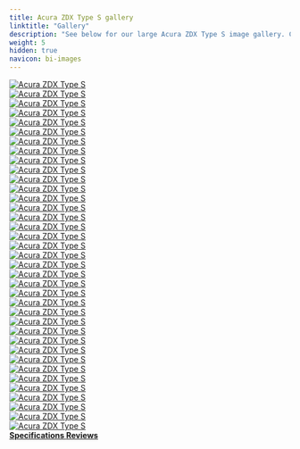 ```yaml
---
title: Acura ZDX Type S gallery
linktitle: "Gallery"
description: "See below for our large Acura ZDX Type S image gallery. Click pictures for high-resolution versions."
weight: 5
hidden: true
navicon: bi-images
---
```

<!-- markdownlint-disable MD033 -->
<div class="row" id ="my-gallery">
	<div class="pswp-grid-item col-6 col-md-4">
		<a href="https://media.evkx.net/multimedia/models/acura/zdx/zdx_type_s/brakes_1.jpg"
data-pswp-src="https://media.evkx.net/multimedia/models/acura/zdx/zdx_type_s/brakes_1.jpg"
data-pswp-width="3000"
data-pswp-height="1687" 
target="_blank">
			<img src="https://media.evkx.net/multimedia/models/acura/zdx/zdx_type_s/brakes_1_xst.jpg" alt="Acura ZDX Type S" class="img-fluid " />
		</a>
	</div>
	<div class="pswp-grid-item col-6 col-md-4">
		<a href="https://media.evkx.net/multimedia/models/acura/zdx/zdx_type_s/cameramirror_1.jpg"
data-pswp-src="https://media.evkx.net/multimedia/models/acura/zdx/zdx_type_s/cameramirror_1.jpg"
data-pswp-width="3000"
data-pswp-height="1985" 
target="_blank">
			<img src="https://media.evkx.net/multimedia/models/acura/zdx/zdx_type_s/cameramirror_1_xst.jpg" alt="Acura ZDX Type S" class="img-fluid " />
		</a>
	</div>
	<div class="pswp-grid-item col-6 col-md-4">
		<a href="https://media.evkx.net/multimedia/models/acura/zdx/zdx_type_s/charging_1.jpg"
data-pswp-src="https://media.evkx.net/multimedia/models/acura/zdx/zdx_type_s/charging_1.jpg"
data-pswp-width="3000"
data-pswp-height="2250" 
target="_blank">
			<img src="https://media.evkx.net/multimedia/models/acura/zdx/zdx_type_s/charging_1_xst.jpg" alt="Acura ZDX Type S" class="img-fluid " />
		</a>
	</div>
	<div class="pswp-grid-item col-6 col-md-4">
		<a href="https://media.evkx.net/multimedia/models/acura/zdx/zdx_type_s/detail_1.jpg"
data-pswp-src="https://media.evkx.net/multimedia/models/acura/zdx/zdx_type_s/detail_1.jpg"
data-pswp-width="3000"
data-pswp-height="2000" 
target="_blank">
			<img src="https://media.evkx.net/multimedia/models/acura/zdx/zdx_type_s/detail_1_xst.jpg" alt="Acura ZDX Type S" class="img-fluid " />
		</a>
	</div>
	<div class="pswp-grid-item col-6 col-md-4">
		<a href="https://media.evkx.net/multimedia/models/acura/zdx/zdx_type_s/exterior_1.jpg"
data-pswp-src="https://media.evkx.net/multimedia/models/acura/zdx/zdx_type_s/exterior_1.jpg"
data-pswp-width="3000"
data-pswp-height="2000" 
target="_blank">
			<img src="https://media.evkx.net/multimedia/models/acura/zdx/zdx_type_s/exterior_1_xst.jpg" alt="Acura ZDX Type S" class="img-fluid " />
		</a>
	</div>
	<div class="pswp-grid-item col-6 col-md-4">
		<a href="https://media.evkx.net/multimedia/models/acura/zdx/zdx_type_s/exterior_2.jpg"
data-pswp-src="https://media.evkx.net/multimedia/models/acura/zdx/zdx_type_s/exterior_2.jpg"
data-pswp-width="3000"
data-pswp-height="2000" 
target="_blank">
			<img src="https://media.evkx.net/multimedia/models/acura/zdx/zdx_type_s/exterior_2_xst.jpg" alt="Acura ZDX Type S" class="img-fluid " />
		</a>
	</div>
	<div class="pswp-grid-item col-6 col-md-4">
		<a href="https://media.evkx.net/multimedia/models/acura/zdx/zdx_type_s/exterior_3.jpg"
data-pswp-src="https://media.evkx.net/multimedia/models/acura/zdx/zdx_type_s/exterior_3.jpg"
data-pswp-width="3000"
data-pswp-height="1999" 
target="_blank">
			<img src="https://media.evkx.net/multimedia/models/acura/zdx/zdx_type_s/exterior_3_xst.jpg" alt="Acura ZDX Type S" class="img-fluid " />
		</a>
	</div>
	<div class="pswp-grid-item col-6 col-md-4">
		<a href="https://media.evkx.net/multimedia/models/acura/zdx/zdx_type_s/exterior_4.jpg"
data-pswp-src="https://media.evkx.net/multimedia/models/acura/zdx/zdx_type_s/exterior_4.jpg"
data-pswp-width="3000"
data-pswp-height="1687" 
target="_blank">
			<img src="https://media.evkx.net/multimedia/models/acura/zdx/zdx_type_s/exterior_4_xst.jpg" alt="Acura ZDX Type S" class="img-fluid " />
		</a>
	</div>
	<div class="pswp-grid-item col-6 col-md-4">
		<a href="https://media.evkx.net/multimedia/models/acura/zdx/zdx_type_s/exterior_5.jpg"
data-pswp-src="https://media.evkx.net/multimedia/models/acura/zdx/zdx_type_s/exterior_5.jpg"
data-pswp-width="3000"
data-pswp-height="1686" 
target="_blank">
			<img src="https://media.evkx.net/multimedia/models/acura/zdx/zdx_type_s/exterior_5_xst.jpg" alt="Acura ZDX Type S" class="img-fluid " />
		</a>
	</div>
	<div class="pswp-grid-item col-6 col-md-4">
		<a href="https://media.evkx.net/multimedia/models/acura/zdx/zdx_type_s/exterior_6.jpg"
data-pswp-src="https://media.evkx.net/multimedia/models/acura/zdx/zdx_type_s/exterior_6.jpg"
data-pswp-width="3000"
data-pswp-height="2250" 
target="_blank">
			<img src="https://media.evkx.net/multimedia/models/acura/zdx/zdx_type_s/exterior_6_xst.jpg" alt="Acura ZDX Type S" class="img-fluid " />
		</a>
	</div>
	<div class="pswp-grid-item col-6 col-md-4">
		<a href="https://media.evkx.net/multimedia/models/acura/zdx/zdx_type_s/frontseats_1.jpg"
data-pswp-src="https://media.evkx.net/multimedia/models/acura/zdx/zdx_type_s/frontseats_1.jpg"
data-pswp-width="3000"
data-pswp-height="1997" 
target="_blank">
			<img src="https://media.evkx.net/multimedia/models/acura/zdx/zdx_type_s/frontseats_1_xst.jpg" alt="Acura ZDX Type S" class="img-fluid " />
		</a>
	</div>
	<div class="pswp-grid-item col-6 col-md-4">
		<a href="https://media.evkx.net/multimedia/models/acura/zdx/zdx_type_s/frontseats_2.jpg"
data-pswp-src="https://media.evkx.net/multimedia/models/acura/zdx/zdx_type_s/frontseats_2.jpg"
data-pswp-width="3000"
data-pswp-height="2250" 
target="_blank">
			<img src="https://media.evkx.net/multimedia/models/acura/zdx/zdx_type_s/frontseats_2_xst.jpg" alt="Acura ZDX Type S" class="img-fluid " />
		</a>
	</div>
	<div class="pswp-grid-item col-6 col-md-4">
		<a href="https://media.evkx.net/multimedia/models/acura/zdx/zdx_type_s/frontseats_3.jpg"
data-pswp-src="https://media.evkx.net/multimedia/models/acura/zdx/zdx_type_s/frontseats_3.jpg"
data-pswp-width="3000"
data-pswp-height="2137" 
target="_blank">
			<img src="https://media.evkx.net/multimedia/models/acura/zdx/zdx_type_s/frontseats_3_xst.jpg" alt="Acura ZDX Type S" class="img-fluid " />
		</a>
	</div>
	<div class="pswp-grid-item col-6 col-md-4">
		<a href="https://media.evkx.net/multimedia/models/acura/zdx/zdx_type_s/headlights_1.jpg"
data-pswp-src="https://media.evkx.net/multimedia/models/acura/zdx/zdx_type_s/headlights_1.jpg"
data-pswp-width="3000"
data-pswp-height="2000" 
target="_blank">
			<img src="https://media.evkx.net/multimedia/models/acura/zdx/zdx_type_s/headlights_1_xst.jpg" alt="Acura ZDX Type S" class="img-fluid " />
		</a>
	</div>
	<div class="pswp-grid-item col-6 col-md-4">
		<a href="https://media.evkx.net/multimedia/models/acura/zdx/zdx_type_s/headlights_2.jpg"
data-pswp-src="https://media.evkx.net/multimedia/models/acura/zdx/zdx_type_s/headlights_2.jpg"
data-pswp-width="3000"
data-pswp-height="2250" 
target="_blank">
			<img src="https://media.evkx.net/multimedia/models/acura/zdx/zdx_type_s/headlights_2_xst.jpg" alt="Acura ZDX Type S" class="img-fluid " />
		</a>
	</div>
	<div class="pswp-grid-item col-6 col-md-4">
		<a href="https://media.evkx.net/multimedia/models/acura/zdx/zdx_type_s/headlights_3.jpg"
data-pswp-src="https://media.evkx.net/multimedia/models/acura/zdx/zdx_type_s/headlights_3.jpg"
data-pswp-width="3000"
data-pswp-height="2249" 
target="_blank">
			<img src="https://media.evkx.net/multimedia/models/acura/zdx/zdx_type_s/headlights_3_xst.jpg" alt="Acura ZDX Type S" class="img-fluid " />
		</a>
	</div>
	<div class="pswp-grid-item col-6 col-md-4">
		<a href="https://media.evkx.net/multimedia/models/acura/zdx/zdx_type_s/interior_1.jpg"
data-pswp-src="https://media.evkx.net/multimedia/models/acura/zdx/zdx_type_s/interior_1.jpg"
data-pswp-width="3000"
data-pswp-height="1687" 
target="_blank">
			<img src="https://media.evkx.net/multimedia/models/acura/zdx/zdx_type_s/interior_1_xst.jpg" alt="Acura ZDX Type S" class="img-fluid " />
		</a>
	</div>
	<div class="pswp-grid-item col-6 col-md-4">
		<a href="https://media.evkx.net/multimedia/models/acura/zdx/zdx_type_s/interior_2.jpg"
data-pswp-src="https://media.evkx.net/multimedia/models/acura/zdx/zdx_type_s/interior_2.jpg"
data-pswp-width="3000"
data-pswp-height="1969" 
target="_blank">
			<img src="https://media.evkx.net/multimedia/models/acura/zdx/zdx_type_s/interior_2_xst.jpg" alt="Acura ZDX Type S" class="img-fluid " />
		</a>
	</div>
	<div class="pswp-grid-item col-6 col-md-4">
		<a href="https://media.evkx.net/multimedia/models/acura/zdx/zdx_type_s/interior_3.jpg"
data-pswp-src="https://media.evkx.net/multimedia/models/acura/zdx/zdx_type_s/interior_3.jpg"
data-pswp-width="3000"
data-pswp-height="2000" 
target="_blank">
			<img src="https://media.evkx.net/multimedia/models/acura/zdx/zdx_type_s/interior_3_xst.jpg" alt="Acura ZDX Type S" class="img-fluid " />
		</a>
	</div>
	<div class="pswp-grid-item col-6 col-md-4">
		<a href="https://media.evkx.net/multimedia/models/acura/zdx/zdx_type_s/interior_4.jpg"
data-pswp-src="https://media.evkx.net/multimedia/models/acura/zdx/zdx_type_s/interior_4.jpg"
data-pswp-width="2000"
data-pswp-height="1126" 
target="_blank">
			<img src="https://media.evkx.net/multimedia/models/acura/zdx/zdx_type_s/interior_4_xst.jpg" alt="Acura ZDX Type S" class="img-fluid " />
		</a>
	</div>
	<div class="pswp-grid-item col-6 col-md-4">
		<a href="https://media.evkx.net/multimedia/models/acura/zdx/zdx_type_s/interior_5.jpg"
data-pswp-src="https://media.evkx.net/multimedia/models/acura/zdx/zdx_type_s/interior_5.jpg"
data-pswp-width="2000"
data-pswp-height="1126" 
target="_blank">
			<img src="https://media.evkx.net/multimedia/models/acura/zdx/zdx_type_s/interior_5_xst.jpg" alt="Acura ZDX Type S" class="img-fluid " />
		</a>
	</div>
	<div class="pswp-grid-item col-6 col-md-4">
		<a href="https://media.evkx.net/multimedia/models/acura/zdx/zdx_type_s/interior_6.jpg"
data-pswp-src="https://media.evkx.net/multimedia/models/acura/zdx/zdx_type_s/interior_6.jpg"
data-pswp-width="2000"
data-pswp-height="1126" 
target="_blank">
			<img src="https://media.evkx.net/multimedia/models/acura/zdx/zdx_type_s/interior_6_xst.jpg" alt="Acura ZDX Type S" class="img-fluid " />
		</a>
	</div>
	<div class="pswp-grid-item col-6 col-md-4">
		<a href="https://media.evkx.net/multimedia/models/acura/zdx/zdx_type_s/interior_7.jpg"
data-pswp-src="https://media.evkx.net/multimedia/models/acura/zdx/zdx_type_s/interior_7.jpg"
data-pswp-width="2000"
data-pswp-height="1126" 
target="_blank">
			<img src="https://media.evkx.net/multimedia/models/acura/zdx/zdx_type_s/interior_7_xst.jpg" alt="Acura ZDX Type S" class="img-fluid " />
		</a>
	</div>
	<div class="pswp-grid-item col-6 col-md-4">
		<a href="https://media.evkx.net/multimedia/models/acura/zdx/zdx_type_s/interior_8.jpg"
data-pswp-src="https://media.evkx.net/multimedia/models/acura/zdx/zdx_type_s/interior_8.jpg"
data-pswp-width="2000"
data-pswp-height="1126" 
target="_blank">
			<img src="https://media.evkx.net/multimedia/models/acura/zdx/zdx_type_s/interior_8_xst.jpg" alt="Acura ZDX Type S" class="img-fluid " />
		</a>
	</div>
	<div class="pswp-grid-item col-6 col-md-4">
		<a href="https://media.evkx.net/multimedia/models/acura/zdx/zdx_type_s/interior_9.jpg"
data-pswp-src="https://media.evkx.net/multimedia/models/acura/zdx/zdx_type_s/interior_9.jpg"
data-pswp-width="2000"
data-pswp-height="1126" 
target="_blank">
			<img src="https://media.evkx.net/multimedia/models/acura/zdx/zdx_type_s/interior_9_xst.jpg" alt="Acura ZDX Type S" class="img-fluid " />
		</a>
	</div>
	<div class="pswp-grid-item col-6 col-md-4">
		<a href="https://media.evkx.net/multimedia/models/acura/zdx/zdx_type_s/main_1.jpg"
data-pswp-src="https://media.evkx.net/multimedia/models/acura/zdx/zdx_type_s/main_1.jpg"
data-pswp-width="3000"
data-pswp-height="1758" 
target="_blank">
			<img src="https://media.evkx.net/multimedia/models/acura/zdx/zdx_type_s/main_1_xst.jpg" alt="Acura ZDX Type S" class="img-fluid " />
		</a>
	</div>
	<div class="pswp-grid-item col-6 col-md-4">
		<a href="https://media.evkx.net/multimedia/models/acura/zdx/zdx_type_s/mobileapp_1.jpg"
data-pswp-src="https://media.evkx.net/multimedia/models/acura/zdx/zdx_type_s/mobileapp_1.jpg"
data-pswp-width="3000"
data-pswp-height="2249" 
target="_blank">
			<img src="https://media.evkx.net/multimedia/models/acura/zdx/zdx_type_s/mobileapp_1_xst.jpg" alt="Acura ZDX Type S" class="img-fluid " />
		</a>
	</div>
	<div class="pswp-grid-item col-6 col-md-4">
		<a href="https://media.evkx.net/multimedia/models/acura/zdx/zdx_type_s/mobileapp_2.jpg"
data-pswp-src="https://media.evkx.net/multimedia/models/acura/zdx/zdx_type_s/mobileapp_2.jpg"
data-pswp-width="3000"
data-pswp-height="2000" 
target="_blank">
			<img src="https://media.evkx.net/multimedia/models/acura/zdx/zdx_type_s/mobileapp_2_xst.jpg" alt="Acura ZDX Type S" class="img-fluid " />
		</a>
	</div>
	<div class="pswp-grid-item col-6 col-md-4">
		<a href="https://media.evkx.net/multimedia/models/acura/zdx/zdx_type_s/screens_1.jpg"
data-pswp-src="https://media.evkx.net/multimedia/models/acura/zdx/zdx_type_s/screens_1.jpg"
data-pswp-width="3000"
data-pswp-height="1687" 
target="_blank">
			<img src="https://media.evkx.net/multimedia/models/acura/zdx/zdx_type_s/screens_1_xst.jpg" alt="Acura ZDX Type S" class="img-fluid " />
		</a>
	</div>
	<div class="pswp-grid-item col-6 col-md-4">
		<a href="https://media.evkx.net/multimedia/models/acura/zdx/zdx_type_s/screens_2.jpg"
data-pswp-src="https://media.evkx.net/multimedia/models/acura/zdx/zdx_type_s/screens_2.jpg"
data-pswp-width="3000"
data-pswp-height="2250" 
target="_blank">
			<img src="https://media.evkx.net/multimedia/models/acura/zdx/zdx_type_s/screens_2_xst.jpg" alt="Acura ZDX Type S" class="img-fluid " />
		</a>
	</div>
	<div class="pswp-grid-item col-6 col-md-4">
		<a href="https://media.evkx.net/multimedia/models/acura/zdx/zdx_type_s/screens_3.jpg"
data-pswp-src="https://media.evkx.net/multimedia/models/acura/zdx/zdx_type_s/screens_3.jpg"
data-pswp-width="2729"
data-pswp-height="2046" 
target="_blank">
			<img src="https://media.evkx.net/multimedia/models/acura/zdx/zdx_type_s/screens_3_xst.jpg" alt="Acura ZDX Type S" class="img-fluid " />
		</a>
	</div>
	<div class="pswp-grid-item col-6 col-md-4">
		<a href="https://media.evkx.net/multimedia/models/acura/zdx/zdx_type_s/screens_4.jpg"
data-pswp-src="https://media.evkx.net/multimedia/models/acura/zdx/zdx_type_s/screens_4.jpg"
data-pswp-width="3000"
data-pswp-height="2250" 
target="_blank">
			<img src="https://media.evkx.net/multimedia/models/acura/zdx/zdx_type_s/screens_4_xst.jpg" alt="Acura ZDX Type S" class="img-fluid " />
		</a>
	</div>
	<div class="pswp-grid-item col-6 col-md-4">
		<a href="https://media.evkx.net/multimedia/models/acura/zdx/zdx_type_s/screens_5.jpg"
data-pswp-src="https://media.evkx.net/multimedia/models/acura/zdx/zdx_type_s/screens_5.jpg"
data-pswp-width="3000"
data-pswp-height="1595" 
target="_blank">
			<img src="https://media.evkx.net/multimedia/models/acura/zdx/zdx_type_s/screens_5_xst.jpg" alt="Acura ZDX Type S" class="img-fluid " />
		</a>
	</div>
	<div class="pswp-grid-item col-6 col-md-4">
		<a href="https://media.evkx.net/multimedia/models/acura/zdx/zdx_type_s/speaker_1.jpg"
data-pswp-src="https://media.evkx.net/multimedia/models/acura/zdx/zdx_type_s/speaker_1.jpg"
data-pswp-width="3000"
data-pswp-height="1687" 
target="_blank">
			<img src="https://media.evkx.net/multimedia/models/acura/zdx/zdx_type_s/speaker_1_xst.jpg" alt="Acura ZDX Type S" class="img-fluid " />
		</a>
	</div>
	<div class="pswp-grid-item col-6 col-md-4">
		<a href="https://media.evkx.net/multimedia/models/acura/zdx/zdx_type_s/speaker_2.jpg"
data-pswp-src="https://media.evkx.net/multimedia/models/acura/zdx/zdx_type_s/speaker_2.jpg"
data-pswp-width="3000"
data-pswp-height="2249" 
target="_blank">
			<img src="https://media.evkx.net/multimedia/models/acura/zdx/zdx_type_s/speaker_2_xst.jpg" alt="Acura ZDX Type S" class="img-fluid " />
		</a>
	</div>
	<div class="pswp-grid-item col-6 col-md-4">
		<a href="https://media.evkx.net/multimedia/models/acura/zdx/zdx_type_s/trunk_1.jpg"
data-pswp-src="https://media.evkx.net/multimedia/models/acura/zdx/zdx_type_s/trunk_1.jpg"
data-pswp-width="3000"
data-pswp-height="2000" 
target="_blank">
			<img src="https://media.evkx.net/multimedia/models/acura/zdx/zdx_type_s/trunk_1_xst.jpg" alt="Acura ZDX Type S" class="img-fluid " />
		</a>
	</div>
	<div class="pswp-grid-item col-6 col-md-4">
		<a href="https://media.evkx.net/multimedia/models/acura/zdx/zdx_type_s/wheels_1.jpg"
data-pswp-src="https://media.evkx.net/multimedia/models/acura/zdx/zdx_type_s/wheels_1.jpg"
data-pswp-width="1200"
data-pswp-height="800" 
target="_blank">
			<img src="https://media.evkx.net/multimedia/models/acura/zdx/zdx_type_s/wheels_1_xst.jpg" alt="Acura ZDX Type S" class="img-fluid " />
		</a>
	</div>
</div>
<script type="module">
  import PhotoSwipeLightbox from '/js/photoswipe-lightbox.esm.js';
    const lightbox = new PhotoSwipeLightbox({
       gallery: '#my-gallery',
        children: 'a',
        pswpModule: () => import('/js/photoswipe.esm.js')
    });
lightbox.init();
</script>
<div class="mt-3 mb-3">
<a href="../specifications/" class="text-decoration-none text-black">
<strong><i class="bi-arrow-left"></i> Specifications </strong>
</a>
<a href="../reviews/" class="text-decoration-none text-black float-end">
<strong>Reviews <i class="bi-arrow-right"></i></strong>
</a>
</div>
